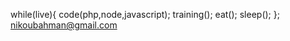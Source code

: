 while(live){
    code(php,node,javascript);
    training();
    eat();
    sleep();
};
nikoubahman@gmail.com
